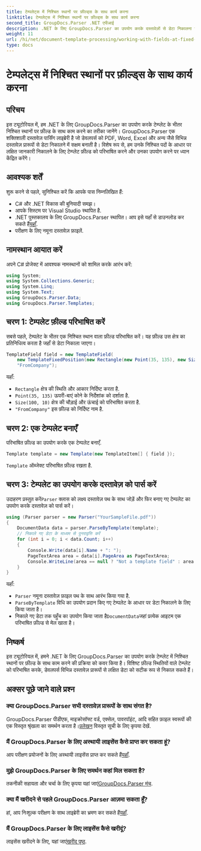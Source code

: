 ```yaml
---
title: टेम्पलेट्स में निश्चित स्थानों पर फ़ील्ड्स के साथ कार्य करना
linktitle: टेम्पलेट्स में निश्चित स्थानों पर फ़ील्ड्स के साथ कार्य करना
second_title: GroupDocs.Parser .NET एपीआई
description: .NET के लिए GroupDocs.Parser का उपयोग करके दस्तावेज़ों से डेटा निकालना सीखें। कोड उदाहरणों के साथ व्यापक ट्यूटोरियल।
weight: 11
url: /hi/net/document-template-processing/working-with-fields-at-fixed-positions-in-templates/
type: docs
---
```

# टेम्पलेट्स में निश्चित स्थानों पर फ़ील्ड्स के साथ कार्य करना

## परिचय
इस ट्यूटोरियल में, हम .NET के लिए GroupDocs.Parser का उपयोग करके टेम्प्लेट के भीतर निश्चित स्थानों पर फ़ील्ड के साथ काम करने का तरीका जानेंगे। GroupDocs.Parser एक शक्तिशाली दस्तावेज़ पार्सिंग लाइब्रेरी है जो डेवलपर्स को PDF, Word, Excel और अन्य जैसे विभिन्न दस्तावेज़ प्रारूपों से डेटा निकालने में सक्षम बनाती है। विशेष रूप से, हम उनके निश्चित पदों के आधार पर लक्षित जानकारी निकालने के लिए टेम्प्लेट फ़ील्ड को परिभाषित करने और उनका उपयोग करने पर ध्यान केंद्रित करेंगे।
## आवश्यक शर्तें
शुरू करने से पहले, सुनिश्चित करें कि आपके पास निम्नलिखित हैं:
- C# और .NET विकास की बुनियादी समझ।
- आपके सिस्टम पर Visual Studio स्थापित है.
- .NET पुस्तकालय के लिए GroupDocs.Parser स्थापित। आप इसे यहाँ से डाउनलोड कर सकते हैं[यहाँ](https://releases.groupdocs.com/parser/net/).
- परीक्षण के लिए नमूना दस्तावेज़ फ़ाइलें.

## नामस्थान आयात करें
अपने C# प्रोजेक्ट में आवश्यक नामस्थानों को शामिल करके आरंभ करें:
```csharp
using System;
using System.Collections.Generic;
using System.Linq;
using System.Text;
using GroupDocs.Parser.Data;
using GroupDocs.Parser.Templates;
```
## चरण 1: टेम्पलेट फ़ील्ड परिभाषित करें
सबसे पहले, टेम्पलेट के भीतर एक निश्चित स्थान वाला फ़ील्ड परिभाषित करें। यह फ़ील्ड उस क्षेत्र का प्रतिनिधित्व करता है जहाँ से डेटा निकाला जाएगा।
```csharp
TemplateField field = new TemplateField(
    new TemplateFixedPosition(new Rectangle(new Point(35, 135), new Size(100, 10))),
    "FromCompany");
```
यहाँ:
- `Rectangle` क्षेत्र की स्थिति और आकार निर्दिष्ट करता है.
- `Point(35, 135)` ऊपरी-बाएं कोने के निर्देशांक को दर्शाता है.
- `Size(100, 10)` क्षेत्र की चौड़ाई और ऊंचाई को परिभाषित करता है.
- `"FromCompany"` इस फ़ील्ड को निर्दिष्ट नाम है.
## चरण 2: एक टेम्पलेट बनाएँ
परिभाषित फ़ील्ड का उपयोग करके एक टेम्पलेट बनाएँ.
```csharp
Template template = new Template(new TemplateItem[] { field });
```
`Template` ऑब्जेक्ट परिभाषित फ़ील्ड रखता है.
## चरण 3: टेम्पलेट का उपयोग करके दस्तावेज़ को पार्स करें
 उदाहरण प्रस्तुत करें`Parser` क्लास को लक्ष्य दस्तावेज़ पथ के साथ जोड़ें और फिर बनाए गए टेम्पलेट का उपयोग करके दस्तावेज़ को पार्स करें।
```csharp
using (Parser parser = new Parser("YourSampleFile.pdf"))
{
    DocumentData data = parser.ParseByTemplate(template);
    // निकाले गए डेटा के माध्यम से पुनरावृत्ति करें
    for (int i = 0; i < data.Count; i++)
    {
        Console.Write(data[i].Name + ": ");
        PageTextArea area = data[i].PageArea as PageTextArea;
        Console.WriteLine(area == null ? "Not a template field" : area.Text);
    }
}
```
यहाँ:
- `Parser` नमूना दस्तावेज़ फ़ाइल पथ के साथ आरंभ किया गया है.
- `ParseByTemplate` विधि का उपयोग प्रदान किए गए टेम्पलेट के आधार पर डेटा निकालने के लिए किया जाता है।
-  निकाले गए डेटा तक पहुँच का उपयोग किया जाता है`DocumentData`जहां प्रत्येक आइटम एक परिभाषित फ़ील्ड से मेल खाता है।

## निष्कर्ष
इस ट्यूटोरियल में, हमने .NET के लिए GroupDocs.Parser का उपयोग करके टेम्प्लेट में निश्चित स्थानों पर फ़ील्ड के साथ काम करने की प्रक्रिया को कवर किया है। विशिष्ट फ़ील्ड स्थितियों वाले टेम्प्लेट को परिभाषित करके, डेवलपर्स विभिन्न दस्तावेज़ प्रारूपों से लक्षित डेटा को सटीक रूप से निकाल सकते हैं।

## अक्सर पूछे जाने वाले प्रश्न
### क्या GroupDocs.Parser सभी दस्तावेज़ प्रारूपों के साथ संगत है?
 GroupDocs.Parser पीडीएफ, माइक्रोसॉफ्ट वर्ड, एक्सेल, पावरपॉइंट, आदि सहित फ़ाइल स्वरूपों की एक विस्तृत श्रृंखला का समर्थन करता है।[प्रलेखन](https://tutorials.groupdocs.com/parser/net/) विस्तृत सूची के लिए कृपया देखें.
### मैं GroupDocs.Parser के लिए अस्थायी लाइसेंस कैसे प्राप्त कर सकता हूं?
 आप परीक्षण प्रयोजनों के लिए अस्थायी लाइसेंस प्राप्त कर सकते हैं[यहाँ](https://purchase.groupdocs.com/temporary-license/).
### मुझे GroupDocs.Parser के लिए समर्थन कहां मिल सकता है?
 तकनीकी सहायता और चर्चा के लिए कृपया यहां जाएं[GroupDocs.Parser मंच](https://forum.groupdocs.com/c/parser/17).
### क्या मैं खरीदने से पहले GroupDocs.Parser आज़मा सकता हूँ?
 हां, आप निःशुल्क परीक्षण के साथ लाइब्रेरी का भ्रमण कर सकते हैं[यहाँ](https://releases.groupdocs.com/).
### मैं GroupDocs.Parser के लिए लाइसेंस कैसे खरीदूं?
 लाइसेंस खरीदने के लिए, यहां जाएं[खरीद पृष्ठ](https://purchase.groupdocs.com/buy).